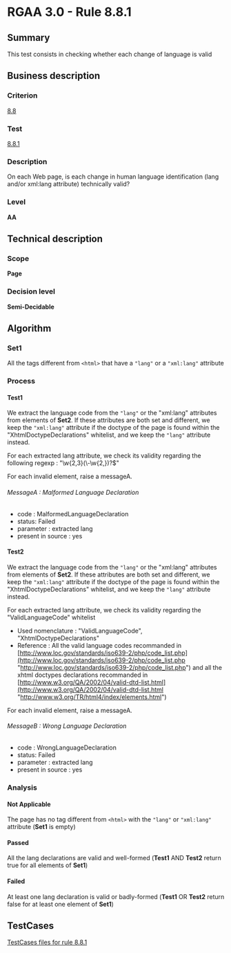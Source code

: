 # RGAA 3.0 -  Rule 8.8.1

## Summary

This test consists in checking whether each change of language is valid

## Business description

### Criterion

[8.8](http://asqatasun.github.io/RGAA--3.0--EN/RGAA3.0_Criteria_English_version_v1.html#crit-8-8)

### Test

[8.8.1](http://asqatasun.github.io/RGAA--3.0--EN/RGAA3.0_Criteria_English_version_v1.html#test-8-8-1)

### Description
On each Web page, is each
    change in human language identification (lang and/or
    xml:lang attribute) technically valid? 


### Level

**AA**

## Technical description

### Scope

**Page**

### Decision level

**Semi-Decidable**

## Algorithm

### Set1

All the tags different from `<html>` that have a `"lang"` or a `"xml:lang"` attribute

### Process

#### Test1

We extract the language code from the `"lang"` or the "xml:lang"
attributes from elements of **Set2**. If these attributes are both set and
different, we keep the `"xml:lang"` attribute if the doctype of the page
is found within the "XhtmlDoctypeDeclarations" whitelist, and we keep
the `"lang"` attribute instead.

For each extracted lang attribute, we check its validity regarding the following regexp : "\\w{2,3}(\\-\\w{2,})?$"

For each invalid element, raise a messageA.

###### MessageA : Malformed Language Declaration

-   code : MalformedLanguageDeclaration
-   status: Failed
-   parameter : extracted lang
-   present in source : yes

#### Test2

We extract the language code from the `"lang"` or the "xml:lang"
attributes from elements of **Set2**. If these attributes are both set and
different, we keep the `"xml:lang"` attribute if the doctype of the page
is found within the "XhtmlDoctypeDeclarations" whitelist, and we keep
the `"lang"` attribute instead.

For each extracted lang attribute, we check its validity regarding the
"ValidLanguageCode" whitelist

-   Used nomenclature : "ValidLanguageCode", "XhtmlDoctypeDeclarations"
-   Reference : All the valid language codes recommanded in
    [http://www.loc.gov/standards/iso639-2/php/code_list.php](http://www.loc.gov/standards/iso639-2/php/code_list.php "http://www.loc.gov/standards/iso639-2/php/code_list.php")
    and all the xhtml doctypes declarations recommanded in
    [http://www.w3.org/QA/2002/04/valid-dtd-list.html](http://www.w3.org/QA/2002/04/valid-dtd-list.html "http://www.w3.org/TR/html4/index/elements.html")

For each invalid element, raise a messageA.

###### MessageB : Wrong Language Declaration

-   code : WrongLanguageDeclaration
-   status: Failed
-   parameter : extracted lang
-   present in source : yes

### Analysis

#### Not Applicable

The page has no tag different from `<html>` with the `"lang"` or `"xml:lang"` attribute (**Set1** is empty)

#### Passed

All the lang declarations are valid and well-formed (**Test1** AND **Test2** return true for all elements of **Set1**)

#### Failed

At least one lang declaration is valid or badly-formed (**Test1** OR **Test2** return false for at least one element of **Set1**)



##  TestCases 

[TestCases files for rule 8.8.1](https://gitlab.com/asqatasun/Asqatasun/-/tree/master/rules/rules-rgaa3.0/src/test/resources/testcases/rgaa30/Rgaa30Rule080801/) 


